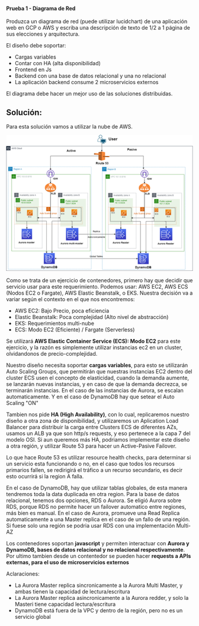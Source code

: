 #### Prueba 1 - Diagrama de Red

Produzca un diagrama de red (puede utilizar lucidchart) de una aplicación web en GCP o AWS y escriba una descripción de texto de 1/2 a 1 página de sus elecciones y arquitectura.

El diseño debe soportar:

- Cargas variables
- Contar con HA (alta disponibilidad)
- Frontend en Js
- Backend con una base de datos relacional y una no relacional
- La aplicación backend consume 2 microservicios externos

 
El diagrama debe hacer un mejor uso de las soluciones distribuidas.


## Solución:

Para esta solución vamos a utilizar la nube de AWS.

![Diagrama AWS](devops-craftech.drawio.png)

Como se trata de un ejercicio de contenedores, primero hay que decidir que servicio usar para este requerimiento. Podemos usar: AWS EC2, AWS ECS (Nodos EC2 o Fargate), AWS Elastic Beanstalk, o EKS. Nuestra decisión va a variar según el contexto en el que nos encontremos:

- AWS EC2: Bajo Precio, poca eficiencia
- Elastic Beanstalk: Poca complejidad (Alto nivel de abstracción)
- EKS: Requerimientos multi-nube 
- ECS: Modo EC2 (Eficiente) / Fargate (Serverless)

Se utilizará **AWS Elastic Container Service (ECS): Modo EC2** para este ejercicio, y la razón es simplemente utilizar instancias ec2 en un cluster, olvidandonos de precio-complejidad.

Nuestro diseño necesita soportar **cargas variables**, para esto se utilizarán Auto Scaling Groups, que permitirán que nuestras instancias EC2 dentro del cluster ECS usen el concepto de elasticidad, cuando la demanda aumente, se lanzarán nuevas instancias, y en caso de que la demanda decrezca, se terminarán instancias. En el caso de las instancias de Aurora, se escalan automaticamente. Y en el caso de DynamoDB hay que setear el Auto Scaling "ON" 

Tambien nos pide **HA (High Availability)**, con lo cual, replicaremos nuestro diseño a otra zona de disponibilidad, y utilizaremos un Aplication Load Balancer para distribuir la carga entre Clusters ECS de diferentes AZs, usamos un ALB ya que son http/s requests, y eso pertenece a la capa 7 del modelo OSI. 
Si aun queremos más HA, podriamos implementar este diseño a otra región, y utilizar Route 53 para hacer un Active-Pasive Failover. 

Lo que hace Route 53 es utilizar resource health checks, para determinar si un servicio esta funcionando o no, en el caso que todos los recursos primarios fallen, se redirigirá el tráfico a un recurso secundario, es decir esto ocurrirá si la region A falla.

En el caso de DynamoDB, hay que utilizar tablas globales, de esta manera tendremos toda la data duplicada en otra region. Para la base de datos relacional, tenemos dos opciones, RDS o Aurora. Se eligió Aurora sobre RDS, porque RDS no permite hacer un failover automatico entre regiones, más bien es manual. En el caso de Aurora, promueve una Read Replica automaticamente a una Master replica en el caso de un fallo de una región. Si fuese solo una región se podria usar RDS con una implementación Multi-AZ

Los contenedores soportan **javascript** y permiten interactuar con **Aurora y DynamoDB, bases de datos relacional y no relacional respectivamente**. Por ultimo tambien desde un contentedor se pueden hacer **requests a APIs externas, para el uso de microservicios externos**

Aclaraciones:
- La Aurora Master replica sincronicamente a la Aurora Multi Master, y ambas tienen la capacidad de lectura/escritura
- La Aurora Master replica asincronicamente a la Aurora redder, y solo la Masteri tiene capacidad lectura/escritura
- DynamoDB está fuera de la VPC y dentro de la región, pero no es un servicio global

